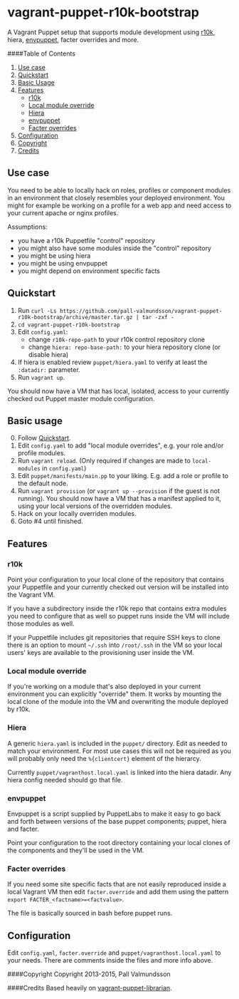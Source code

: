 # vagrant-puppet-r10k-bootstrap
A Vagrant Puppet setup that supports module development using
[r10k](https://github.com/puppetlabs/r10k), hiera,
[envpuppet](https://puppetlabs.com/blog/use-envpuppet-test-multiple-puppet-versions),
facter overrides and more.

####Table of Contents
1. [Use case](#use-case)
2. [Quickstart](#quickstart)
3. [Basic Usage](#basic-usage)
4. [Features](#features)
    * [r10k](#r10k)
    * [Local module override](#local-module-override)
    * [Hiera](#hiera)
    * [envpuppet](#envpuppet)
    * [Facter overrides](#facter-overrides)
5. [Configuration](#configuration)
6. [Copyright](#copyright)
7. [Credits](#credits)

## Use case
You need to be able to locally hack on roles, profiles or component
modules in an environment that closely resembles your deployed
environment. You might for example be working on a profile for a web
app and need access to your current apache or nginx profiles.

Assumptions:
* you have a r10k Puppetfile "control" repository
* you might also have some modules inside the "control" repository
* you might be using hiera
* you might be using envpuppet
* you might depend on environment specific facts

## Quickstart

1. Run `curl -Ls https://github.com/pall-valmundsson/vagrant-puppet-r10k-bootstrap/archive/master.tar.gz | tar -zxf -`
2. `cd vagrant-puppet-r10k-bootstrap`
3. Edit `config.yaml`:
   * change `r10k-repo-path` to your r10k control repository clone
   * change `hiera: repo-base-path:` to your hiera repository clone (or
     disable hiera)
4. If hiera is enabled review `puppet/hiera.yaml` to verify at least the
   `:datadir:` parameter.
3. Run `vagrant up`.

You should now have a VM that has local, isolated, access to your currently
checked out Puppet master module configuration.

## Basic usage

0. Follow [Quickstart](#quickstart).
1. Edit `config.yaml` to add "local module overrides", e.g. your role and/or
   profile modules.
2. Run `vagrant reload`. (Only required if changes are made to `local-modules`
   in `config.yaml`)
3. Edit `puppet/manifests/main.pp` to your liking. E.g. add a role or profile
   to the default node.
4. Run `vagrant provision` (or `vagrant up --provision` if the guest is not
   running). You should now have a VM that has a manifest applied to it, using
   your local versions of the overridden modules.
5. Hack on your locally overriden modules.
6. Goto #4 until finished.


## Features

### r10k
Point your configuration to your local clone of the repository that contains
your Puppetfile and your currently checked out version will be installed into
the Vagrant VM.

If you have a subdirectory inside the r10k repo that contains extra modules
you need to configure that as well so puppet runs inside the VM will include
those modules as well.

If your Puppetfile includes git repositories that require SSH keys to clone
there is an option to mount `~/.ssh` into `/root/.ssh` in the VM so your
local users' keys are available to the provisioning user inside the VM.

### Local module override
If you're working on a module that's also deployed in your current environment
you can explicitly "override" them. It works by mounting the local clone of
the module into the VM and overwriting the module deployed by r10k. 

### Hiera
A generic `hiera.yaml` is included in the `puppet/` directory. Edit as needed
to match your environment. For most use cases this will not be required as
you will probably only need the `%{clientcert}` element of the hierarcy.

Currently `puppet/vagranthost.local.yaml` is linked into the hiera datadir.
Any hiera config needed should go that file.

### envpuppet
Envpuppet is a script supplied by PuppetLabs to make it easy to go back and
forth between versions of the base puppet components; puppet, hiera and facter.

Point your configuration to the root directory containing your local clones
of the components and they'll be used in the VM.

### Facter overrides
If you need some site specific facts that are not easily reproduced inside a
local Vagrant VM then edit `facter.override` and add them using the pattern
`export FACTER_<factname>=<factvalue>`.

The file is basically sourced in bash before puppet runs.


## Configuration
Edit `config.yaml`, `facter.override` and `puppet/vagranthost.local.yaml` to
your needs. There are comments inside the files and more info above.

####Copyright
Copyright 2013-2015, Pall Valmundsson

####Credits
Based heavily on [vagrant-puppet-librarian](https://github.com/mindreframer/vagrant-puppet-librarian).
